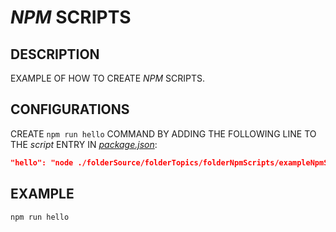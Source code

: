 # _NPM_ SCRIPTS

## DESCRIPTION

EXAMPLE OF HOW TO CREATE _NPM_ SCRIPTS.

## CONFIGURATIONS

CREATE `npm run hello` COMMAND BY ADDING THE FOLLOWING LINE TO THE _script_ ENTRY IN [_package.json_](/package.json):

```json
"hello": "node ./folderSource/folderTopics/folderNpmScripts/exampleNpmScripts.js",
```

## EXAMPLE

```bash
npm run hello
```
